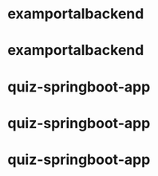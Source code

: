 # examportalbackend
# examportalbackend
# quiz-springboot-app
# quiz-springboot-app
# quiz-springboot-app
